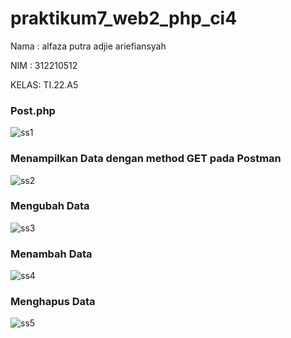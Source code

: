 # praktikum7_web2_php_ci4

Nama : alfaza putra adjie ariefiansyah

NIM  : 312210512

KELAS: TI.22.A5


### Post.php

![ss1](https://github.com/alfaza-putra/praktikum7_web2/assets/129705943/35aa81a8-9423-42f7-9970-c500222afa1c)


### Menampilkan Data dengan method GET pada Postman

![ss2](https://github.com/alfaza-putra/praktikum7_web2/assets/129705943/e28235ee-8e63-4a2f-8674-4ae165ca1532)



### Mengubah Data

![ss3](https://github.com/alfaza-putra/praktikum7_web2/assets/129705943/f66d0fd7-1151-4623-a8ba-b46c42fcff01)


### Menambah Data

![ss4](https://github.com/alfaza-putra/praktikum7_web2/assets/129705943/61e1d693-3210-44f1-a6a5-8bf918836fa5)

### Menghapus Data

![ss5](https://github.com/alfaza-putra/praktikum7_web2/assets/129705943/33f9005e-15ea-4cf9-a080-1492cdf55576)
